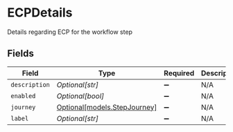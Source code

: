 # ECPDetails

Details regarding ECP for the workflow step


## Fields

| Field                                                    | Type                                                     | Required                                                 | Description                                              |
| -------------------------------------------------------- | -------------------------------------------------------- | -------------------------------------------------------- | -------------------------------------------------------- |
| `description`                                            | *Optional[str]*                                          | :heavy_minus_sign:                                       | N/A                                                      |
| `enabled`                                                | *Optional[bool]*                                         | :heavy_minus_sign:                                       | N/A                                                      |
| `journey`                                                | [Optional[models.StepJourney]](../models/stepjourney.md) | :heavy_minus_sign:                                       | N/A                                                      |
| `label`                                                  | *Optional[str]*                                          | :heavy_minus_sign:                                       | N/A                                                      |